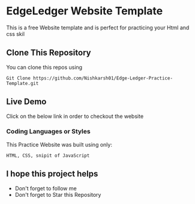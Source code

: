 # EdgeLedger Website Template
This is a free Website template and is perfect for practicing your Html and css skil


## Clone This Repository

You can clone this repos using 

```
Git Clone https://github.com/Nishkarsh01/Edge-Ledger-Practice-Template.git
```

## Live Demo

Click on the below link in order to checkout the website 


### Coding Languages or Styles

This Practice Website was built using only:

```
HTML, CSS, snipit of JavaScript
```


## I hope this project helps

* Don't forget to follow me
* Don't forget to Star this Repository
